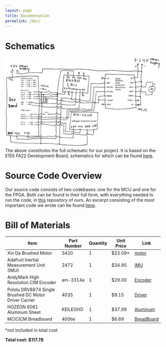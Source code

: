 ```yaml
---
layout: page
title: Documentation
permalink: /doc/
---
```


# Schematics
![Full Schematic](./assets/img/microps-cat-final-schematic.png)
The above constitutes the full schematic for our project. It is based on the E155 FA22 Development Board, schematics for which can be found [here](https://pages.hmc.edu/brake/class/e155/fa22/assets/doc/E155%20FA22%20Development%20Board%20Schematic.pdf).

# Source Code Overview
Our source code consists of two codebases: one for the MCU and one for the FPGA. Both can be found in their full form, with everything needed to run the code, in [this](https://github.com/GabrielKS/microps-cat) repository of ours. An excerpt consisting of the most important code we wrote can be found [here](https://github.com/GabrielKS/microps-cat-portfolio/tree/main/src).

# Bill of Materials

| Item | Part Number | Quantity | Unit Price | Link |
| ---- | ----------- | ----- | ---- | ---- |
| Xin Da Brushed Motor | 3420 | 1 | $23.09* | [motor](https://www.amazon.com/Electric-Motor-Acogedor-Permanent-Magnet/dp/B07GT1CRHP/ref=asc_df_B07GT1CRHP/?tag=hyprod-20&linkCode=df0&hvadid=563721192637&hvpos=&hvnetw=g&hvrand=9506774832461316846&hvpone=&hvptwo=&hvqmt=&hvdev=c&hvdvcmdl=&hvlocint=&hvlocphy=9031250&hvtargid=pla-850857892696&psc=1)|
| Adafruit Inertial Measurement Unit (IMU) | 2472 | 1 |$34.95 | [IMU](https://www.andymark.com/products/cimcoder-encoder-cim-motor-high-resolution) |
| AndyMark High Resolution CIM Encoder | am-3314a | 1 | $29.00 | [Encoder](https://www.adafruit.com/product/3317) |
| Pololu DRV8874 Single Brushed DC Motor Driver Carrier |  4035 | 1 | $9.15 | [Driver](https://www.pololu.com/product/4035)|
| HOZEON 6061 Aluminum Sheet | KEILEOHO | 1 | $37.99 |  [Aluminum](https://www.adafruit.com/product/3317) |
| MCICICM Breadboard|  400tie | 1 | $6.69 |  [BreadBoard](https://www.adafruit.com/product/3317) |

*not included in total cost

**Total cost: $117.78**
